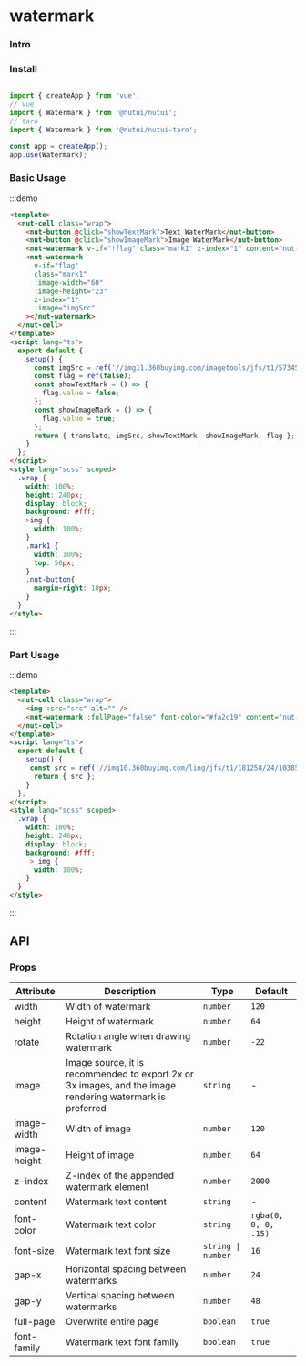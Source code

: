 # watermark 

### Intro

### Install

```javascript 

import { createApp } from 'vue';
// vue
import { Watermark } from '@nutui/nutui';
// taro
import { Watermark } from '@nutui/nutui-taro';

const app = createApp();
app.use(Watermark);

```

### Basic Usage

:::demo

```html
<template>
  <nut-cell class="wrap">
    <nut-button @click="showTextMark">Text WaterMark</nut-button>
    <nut-button @click="showImageMark">Image WaterMark</nut-button>
    <nut-watermark v-if="!flag" class="mark1" z-index="1" content="nut-ui-water-mark"></nut-watermark>
    <nut-watermark
      v-if="flag"
      class="mark1"
      :image-width="60"
      :image-height="23"
      z-index="1"
      :image="imgSrc"
    ></nut-watermark>
  </nut-cell>
</template>
<script lang="ts">
  export default {
    setup() {
      const imgSrc = ref('//img11.360buyimg.com/imagetools/jfs/t1/57345/6/20069/8019/62b995cdEd96fef03/51d3302dfeccd1d2.png');
      const flag = ref(false);
      const showTextMark = () => {
        flag.value = false;
      };
      const showImageMark = () => {
        flag.value = true;
      };
      return { translate, imgSrc, showTextMark, showImageMark, flag };
    }
  };
</script>
<style lang="scss" scoped>
  .wrap {
    width: 100%;
    height: 240px;
    display: block;
    background: #fff;
    >img {
      width: 100%;
    }
    .mark1 {
      width: 100%;
      top: 50px;
    }
    .nut-button{
      margin-right: 10px;
    }
  }
</style>
```
:::

### Part Usage
:::demo

```html
<template>
  <nut-cell class="wrap">
    <img :src="src" alt="" />
    <nut-watermark :fullPage="false" font-color="#fa2c19" content="nut-ui"></nut-watermark>
  </nut-cell>
</template>
<script lang="ts">
  export default {
    setup() {
     const src = ref('//img10.360buyimg.com/ling/jfs/t1/181258/24/10385/53029/60d04978Ef21f2d42/92baeb21f907cd24.jpg');
      return { src };
    }
  };
</script>
<style lang="scss" scoped>
  .wrap {
    width: 100%;
    height: 240px;
    display: block;
    background: #fff;
     > img {
      width: 100%;
    }
  }
</style>
```
:::
## API

### Props
| Attribute         | Description                             | Type   | Default           |
|--------------|----------------------------------|--------|------------------|
| width       | Width of watermark     | `number`           | `120`                |
| height      | Height of watermark               | `number`           | `64`                 |
| rotate      | Rotation angle when drawing watermark   | `number`           | `-22`                |
| image       | Image source, it is recommended to export 2x or 3x images, and the image rendering watermark is preferred | `string`           | -                    |
| image-width  | Width of image                                             | `number`           | `120`                |
| image-height | Height of image                                             | `number`           | `64`                 |
| z-index      | Z-index of the appended watermark element                             | `number`           | `2000`               |
| content     | Watermark text content                                         | `string`           | -                    |
| font-color   | Watermark text color                                         | `string`           | `rgba(0, 0, 0, .15)` |
| font-size    | Watermark text font size                                             | `string \| number` | `16`                 |
| gap-x        | Horizontal spacing between watermarks                                   | `number`           | `24`                 |
| gap-y        | Vertical spacing between watermarks                                   | `number`           | `48`                 |
| full-page    | Overwrite entire page                                     | `boolean`          | `true`               |
| font-family  | Watermark text font family                  | `boolean`          | `true`               |
